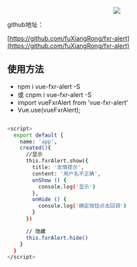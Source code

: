 <p align="center">
  <a href="http://www.vuevuex.com/">
    <img src="http://www.vuevuex.com/static/img/avatar.67aebcb.jpg">
  </a>
</p>
github地址：

[https://github.com/fuXiangRong/fxr-alert](https://github.com/fuXiangRong/fxr-alert)

## 使用方法

+ npm i vue-fxr-alert -S
+ 或 cnpm i vue-fxr-alert -S
+ import vueFxrAlert from 'vue-fxr-alert'
+ Vue.use(vueFxrAlert);
``` bash

<script>
  export default {
    name: 'app',
    created(){
      //显示
      this.fxrAlert.show({
        title: '友情提示',
        content: '用户名不正确',
        onShow () {
          console.log('显示')
        },
        onHide () {
          console.log('确定按钮点击回调')
        }
      })

      // 隐藏
      this.fxrAlert.hide()
    }
  }
</script>

```
